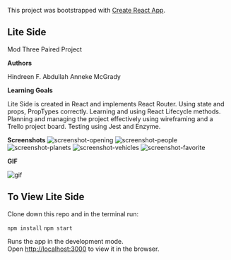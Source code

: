 This project was bootstrapped with [Create React App](https://github.com/facebook/create-react-app).

## Lite Side

Mod Three Paired Project

**Authors**

Hindreen F. Abdullah
Anneke McGrady

**Learning Goals**

Lite Side is created in React and implements React Router. 
Using state and props, PropTypes correctly.
Learning and using React Lifecycle methods.
Planning and managing the project effectively using wireframing and a Trello project board.
Testing using Jest and Enzyme.


**Screenshots**
![screenshot-opening](https://github.com/hndfaw/Light-Side/blob/master/src/images/OpeningPageScreenshot.png)
![screenshot-people]()
![screenshot-planets]()
![screenshot-vehicles]()
![screenshot-favorite]()

**GIF**

![gif](https://github.com/hndfaw/Light-Side/blob/master/src/images/LiteSideGIF.gif)


## To View Lite Side

Clone down this repo and in the terminal run: 

`npm install`
`npm start`

Runs the app in the development mode.<br>
Open [http://localhost:3000](http://localhost:3000) to view it in the browser.




